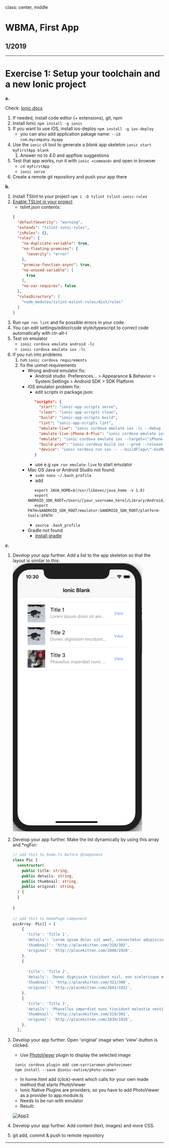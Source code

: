 class: center, middle

# WBMA, First App

## 1/2019

---
# Exercise 1: Setup your toolchain and a new Ionic project

**a.**

Check: [Ionic docs](https://ionicframework.com/getting-started#cli)

1. If needed, install code editor (+ extensions), git, npm
1. Install Ionic `npm install -g ionic`
1. If you want to use iOS, install ios-deploy `npm install -g ios-deploy`
    - you can also add  application pakage name: `--id com.mycompany.myapp`
1. Use the `ionic` cli tool to generate a _blank_ app skeleton `ionic start myFirstApp blank`
   1. Answer no to 4.0 and appflow suggestions 
1. Test that app works, run it with `ionic <command>` and open in browser
   - `cd myFirstApp`
   - `ionic serve`
1. Create a remote git repository and push your app there

**b.**  
1. Install TSlint to your project `npm i -D tslint tslint-ionic-rules` 
1. [Enable TSLint in your project](https://www.jetbrains.com/help/webstorm/tslint.html)
   - tslint.json contents:
   ```json
   {
     "defaultSeverity": "warning",
     "extends": "tslint-ionic-rules",
     "jsRules": {},
     "rules": {
       "no-duplicate-variable": true,
       "no-floating-promises": {
         "severity": "error"
       },
       "promise-function-async": true,
       "no-unused-variable": [
         true
       ],
       "no-var-requires": false
     },
     "rulesDirectory": [
       "node_modules/tslint-eslint-rules/dist/rules"
     ]
   }
   ```
1. Run `npm run lint` and fix possible errors in your code.
1. You can edit settings/editor/code style/typescript to correct code automatically with ctr-alt-l
1. Test on emulator
   - `ionic cordova emulate android -lc`
   - `ionic cordova emulate ios -lc`
1. If you run into problems
   1. run `ionic cordova requirements`
   1. fix the unmet requirements
      - Wrong android emulator fix:
         - Android studio  Preferences... > Appearance & Behavior > System Settings > Android SDK > SDK Platform
      - iOS emulator problem fix:
         - edit scripts in package.json:
         ```json
            "scripts": {
              "start": "ionic-app-scripts serve",
              "clean": "ionic-app-scripts clean",
              "build": "ionic-app-scripts build",
              "lint": "ionic-app-scripts lint",
              "emulate-live": "ionic cordova emulate ios -lc --debug --target=\"iPhone-X\" -- --buildFlag=\"-UseModernBuildSystem=0\"",
              "emulate-live-iPhone-8-Plus": "ionic cordova emulate ios -lc --target=\"iPhone-8-Plus\" -- --buildFlag=\"-UseModernBuildSystem=0\"",
              "emulate": "ionic cordova emulate ios --target=\"iPhone-X\" -- --buildFlag=\"-UseModernBuildSystem=0\"",
              "build-prod": "ionic cordova build ios --prod --release -- --buildFlag=\"-UseModernBuildSystem=0\"",
              "device": "ionic cordova run ios -- --buildFlag=\"-UseModernBuildSystem=0\""
            }            
         ```
         - use e.g `npm run emulate-live` to start emulator
      - Mac OS Java or Android Studio not found:
         - `sudo nano ~/.bash_profile`
         - add 
         ```text
            export JAVA_HOME=$(/usr/libexec/java_home -v 1.8)
            export ANDROID_SDK_ROOT=/Users/[your_username_here]/Library/Android/sdk
            export PATH=$ANDROID_SDK_ROOT/emulator:$ANDROID_SDK_ROOT/platform-tools:$PATH
         ```
         - `source .bash_profile`
      - Gradle not found
         - [install gradle](https://gradle.org/install/)

**c.**

1. Develop your app further. Add a list to the app skeleton so that the layout is similar to this: 
![View 1](./images/app1.png)
1. Develop your app further. Make the list dynamically by using this array and *ngFor:
    ```typescript
    // add this to home.ts before @Component
    class Pic {
      constructor(
        public title: string,
        public details: string,
        public thumbnail: string,
        public original: string,
      ) {
      }
    
    }
    
    // add this to HomePage component
    picArray: Pic[] = [
        {
          'title': 'Title 1',
          'details': 'Lorem ipsum dolor sit amet, consectetur adipiscing elit. Duis sodales enim eget leo condimentum vulputate. Sed lacinia consectetur fermentum. Vestibulum lobortis purus id nisi mattis posuere. Praesent sagittis justo quis nibh ullamcorper, eget elementum lorem consectetur. Pellentesque eu consequat justo, eu sodales eros.',
          'thumbnail': 'http://placekitten.com/310/302',
          'original': 'http://placekitten.com/2048/1920',
        },
        {
    
          'title': 'Title 2',
          'details': 'Donec dignissim tincidunt nisl, non scelerisque massa pharetra ut. Sed vel velit ante. Aenean quis viverra magna. Praesent eget cursus urna. Ut rhoncus interdum dolor non tincidunt. Sed vehicula consequat facilisis. Pellentesque pulvinar sem nisl, ac vestibulum erat rhoncus id. Vestibulum tincidunt sapien eu ipsum tincidunt pulvinar. ',
          'thumbnail': 'http://placekitten.com/321/300',
          'original': 'http://placekitten.com/2041/1922',
        },
        {
          'title': 'Title 3',
          'details': 'Phasellus imperdiet nunc tincidunt molestie vestibulum. Donec dictum suscipit nibh. Sed vel velit ante. Aenean quis viverra magna. Praesent eget cursus urna. Ut rhoncus interdum dolor non tincidunt. Sed vehicula consequat facilisis. Pellentesque pulvinar sem nisl, ac vestibulum erat rhoncus id. ',
          'thumbnail': 'http://placekitten.com/319/301',
          'original': 'http://placekitten.com/2039/1920',
        },
      ];
    ```
1. Develop your app further. Open 'original' image when 'view'-button is clicked.
   - Use [PhotoViever](https://ionicframework.com/docs/native/photo-viewer/) plugin to display the selected image
   ```text
    ionic cordova plugin add com-sarriaroman-photoviewer
    npm install --save @ionic-native/photo-viewer
    ```
    - In home.html add (click)-event which calls for your own made method that starts PhotoViewer 
    - Ionic Native Plugins are providers, so you have to add PhotoViewer as a provider to app.module.ts
    - Needs to be run with emulator
    - Result:
    
    ![App2](./images/app2.png)
1. Develop your app further. Add content (text, images) and more CSS.
1. git add, commit & push to remote repository 

---